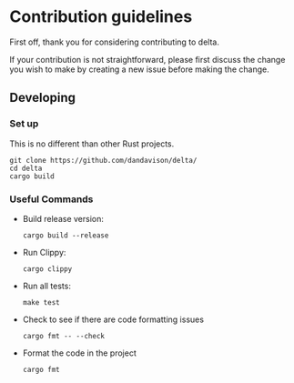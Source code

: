 # Contribution guidelines

First off, thank you for considering contributing to delta.

If your contribution is not straightforward, please first discuss the change you
wish to make by creating a new issue before making the change.

## Developing

### Set up

This is no different than other Rust projects.

```shell
git clone https://github.com/dandavison/delta/
cd delta
cargo build
```

### Useful Commands

- Build release version:

  ```shell
  cargo build --release
  ```

- Run Clippy:

  ```shell
  cargo clippy
  ```

- Run all tests:

  ```shell
  make test
  ```

- Check to see if there are code formatting issues

  ```shell
  cargo fmt -- --check
  ```

- Format the code in the project

  ```shell
  cargo fmt
  ```
